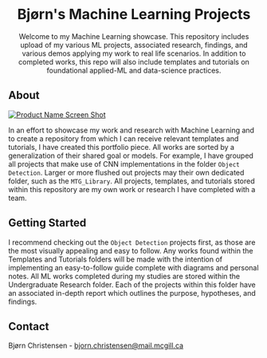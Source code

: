 
<!-- PROJECT LOGO -->
<br />
<div align="center">
  <h1 align="center">Bjørn's Machine Learning Projects</h1>
  <p>Welcome to my Machine Learning showcase. This repository includes upload of my various ML projects, associated research, findings, and various demos applying my work to real life scenarios. In addition to completed works, this repo will also include templates and tutorials on foundational applied-ML and data-science practices.</p>
</div>



<!-- ABOUT THE PROJECT -->
## About

[![Product Name Screen Shot][product-screenshot]](https://example.com)

In an effort to showcase my work and research with Machine Learning and to create a repository from which I can receive relevant templates and tutorials, I have created this portfolio piece. All works are sorted by a generalization of their shared goal or models. For example, I have grouped all projects that make use of CNN implementations in the folder `Object Detection`. Larger or more flushed out projects may their own dedicated folder, such as the `MTG_Library`. All projects, templates, and tutorials stored within this repository are my own work or research I have completed with a team.



<!-- GETTING STARTED -->
## Getting Started

I recommend checking out the `Object Detection` projects first, as those are the most visually appealing and easy to follow. Any works found within the Templates and Tutorials folders will be made with the intention of implementing an easy-to-follow guide complete with diagrams and personal notes. All ML works completed during my studies are stored within the Undergraduate Research folder. Each of the projects within this folder have an associated in-depth report which outlines the purpose, hypotheses, and findings.



<!-- CONTACT -->
## Contact

Bjørn Christensen - bjorn.christensen@mail.mcgill.ca



<!-- MARKDOWN LINKS & IMAGES -->
<!-- https://www.markdownguide.org/basic-syntax/#reference-style-links -->
[product-screenshot]: images/screenshot.png
